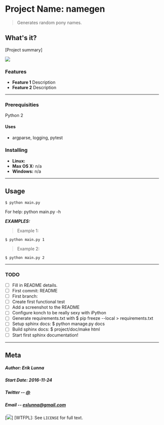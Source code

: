 # Project Name: namegen
> Generates random pony names.


## What's it?

[Project summary]

![](screenshot.png)

### Features
- **Feature 1** Description
- **Feature 2** Description

---

### Prerequisities
Python 2

#### Uses
* argparse, logging, pytest


### Installing
- **Linux:**
- **Max OS X:** n/a
- **Windows:** n/a

---

## Usage
```
$ python main.py
```
For help: python main.py -h

***EXAMPLES:***
> Example 1:
```
$ python main.py 1
```

> Example 2:
```
$ python main.py 2
```

---

### TODO

- [ ] Fill in README details.
- [ ] First commit: README
- [ ] First branch:
- [ ] Create first functional test
- [ ] Add a screenshot to the README
- [ ] Configure konch to be really sexy with iPython
- [ ] Generate requirements.txt with $ pip freeze --local > requirements.txt
- [ ] Setup sphinx docs: $ python manage.py docs
- [ ] Build sphinx docs: $ project/doc/make html
- [ ] Start first sphinx documentation!

---

## Meta
##### Author: Erik Lunna
##### Start Date: 2016-11-24
##### Twitter -- [@ ](https://twitter.com/ )
##### Email -- eslunna@gmail.com

[![](http://img.shields.io/badge/license-WTFPL-blue.svg)]
[WTFPL]: See ``LICENSE`` for full text.
